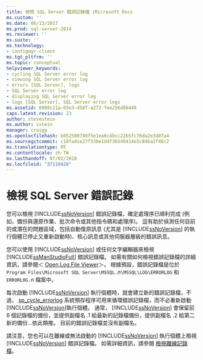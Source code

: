 ```yaml
---
title: 檢視 SQL Server 錯誤記錄檔 |Microsoft Docs
ms.custom: ''
ms.date: 06/13/2017
ms.prod: sql-server-2014
ms.reviewer: ''
ms.suite: ''
ms.technology:
- configmgr-client
ms.tgt_pltfrm: ''
ms.topic: conceptual
helpviewer_keywords:
- cycling SQL Server error log
- viewing SQL Server error log
- errors [SQL Server], logs
- SQL Server error log
- displaying SQL Server error log
- logs [SQL Server], SQL Server error logs
ms.assetid: 6908c21a-65e3-458f-a272-fee256d86448
caps.latest.revision: 23
author: stevestein
ms.author: sstein
manager: craigg
ms.openlocfilehash: b052500749f5e1ea6c4bcc22b5fc76da2e3407a4
ms.sourcegitcommit: c18fadce27f330e1d4f36549414e5c84ba2f46c2
ms.translationtype: MT
ms.contentlocale: zh-TW
ms.lasthandoff: 07/02/2018
ms.locfileid: "37218428"
---
```

# <a name="viewing-the-sql-server-error-log"></a>檢視 SQL Server 錯誤記錄
  您可以檢視 [!INCLUDE[ssNoVersion](../../includes/ssnoversion-md.md)] 錯誤記錄檔，確定處理序已順利完成 (例如，備份與還原作業、批次命令或其他指令碼和處理序)。 這有助於偵測任何目前的或潛在的問題區域，包括自動復原訊息 (尤其是 [!INCLUDE[ssNoVersion](../../includes/ssnoversion-md.md)] 的執行個體已停止又重新啟動時)、核心訊息或其他伺服器層級的錯誤訊息。  
  
 您可以使用 [!INCLUDE[ssNoVersion](../../includes/ssnoversion-md.md)] 或任何文字編輯器來檢視 [!INCLUDE[ssManStudioFull](../../includes/ssmanstudiofull-md.md)] 錯誤記錄檔。 如需有關如何檢視錯誤記錄檔的詳細資訊，請參閱＜ [Open Log File Viewer](../../relational-databases/logs/log-file-viewer.md)＞。 根據預設，錯誤記錄檔是位於 `Program Files\Microsoft SQL Server\MSSQL.`*n*`\MSSQL\LOG\ERRORLOG` 和 `ERRORLOG.`*n* 檔案中。  
  
 每次啟動 [!INCLUDE[ssNoVersion](../../includes/ssnoversion-md.md)] 執行個體時，就會建立新的錯誤記錄檔，不過， [sp_cycle_errorlog](/sql/relational-databases/system-stored-procedures/sp-cycle-errorlog-transact-sql) 系統預存程序可用來循環錯誤記錄檔，而不必重新啟動 [!INCLUDE[ssNoVersion](../../includes/ssnoversion-md.md)]執行個體。 通常， [!INCLUDE[ssNoVersion](../../includes/ssnoversion-md.md)] 會保留前 6 個記錄檔的備份，並提供副檔名 .1 給最新的記錄檔備份，提供副檔名 .2 給第二新的備份...依此類推。 目前的錯誤記錄檔並沒有副檔名。  
  
 請注意，您也可以在離線或無法啟動的 [!INCLUDE[ssNoVersion](../../includes/ssnoversion-md.md)] 執行個體上檢視 [!INCLUDE[ssNoVersion](../../includes/ssnoversion-md.md)] 錯誤記錄檔。 如需詳細資訊，請參閱 [檢視離線記錄檔](../../relational-databases/logs/view-offline-log-files.md)。  
  
  
